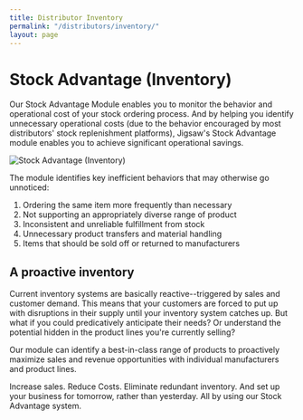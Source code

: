 ```yaml
---
title: Distributor Inventory
permalink: "/distributors/inventory/"
layout: page
---
```


# Stock Advantage (Inventory)

Our Stock Advantage Module enables you to monitor the behavior and operational cost of your stock ordering process. And by helping you identify unnecessary operational costs (due to the behavior encouraged by most distributors' stock replenishment platforms), Jigsaw's Stock Advantage module enables you to achieve significant operational savings.  

<div class="bg-white text-center p-3 my-5">
  <img src="/uploads/inventory-overview.png" alt="Stock Advantage (Inventory)">
</div>

The module identifies key inefficient behaviors that may otherwise go unnoticed:

1.  Ordering the same item more frequently than necessary
2.  Not supporting an appropriately diverse range of product
3.  Inconsistent and unreliable fulfillment from stock
4.  Unnecessary product transfers and material handling
5.  Items that should be sold off or returned to manufacturers

<h2 class="color-orange mt-5 mb-3">A proactive inventory</h2>

Current inventory systems are basically reactive--triggered by sales and customer demand. This means that your customers are forced to put up with disruptions in their supply until your inventory system catches up. But what if you could predicatively anticipate their needs? Or understand the potential hidden in the product lines you're currently selling?

Our module can identify a best-in-class range of products to proactively maximize sales and revenue opportunities with individual manufacturers and product lines.

Increase sales. Reduce Costs. Eliminate redundant inventory. And set up your business for tomorrow, rather than yesterday. All by using our Stock Advantage system.
